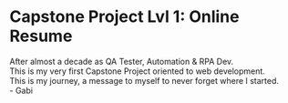 <h1>Capstone Project Lvl 1: Online Resume </h1>
<p> After almost a decade as QA Tester, Automation & RPA Dev.<br>
    This is my very first Capstone Project oriented to web development. <br>
    This is my journey, a message to myself to never forget where I started. <br>
                                          - Gabi
</p>

